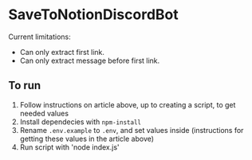 # SaveToNotionDiscordBot

Current limitations:
- Can only extract first link.
- Can only extract message before first link.

## To run
1. Follow instructions on article above, up to creating a script, to get needed values
2. Install dependecies with `npm-install`
3. Rename `.env.example` to `.env`, and set values inside (instructions for getting these values in the article above)
4. Run script with 'node index.js'
